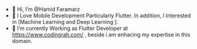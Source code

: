 - 👋 Hi, I’m @Hamid Faramarz
- 👀 I Love Mobile Development Particularly Flutter. In addition, I Interested in [Machine Learning and Deep Learning ].
- 🌱 I’m currently Working as Flutter Developer at https://www.codingrah.com/ , beside i am enhacing my expertise in this domain.

<!---
HamidFaramarz/HamidFaramarz is a ✨ special ✨ repository because its `README.md` (this file) appears on your GitHub profile.
You can click the Preview link to take a look at your changes.
--->
